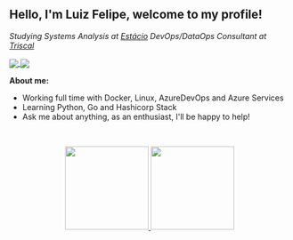 ## Hello, I'm Luiz Felipe, welcome to my profile!

*Studying Systems Analysis at <a target="_blank" href="https://portal.estacio.br/?estado=RJ">Estácio</a>*
*DevOps/DataOps Consultant at <a target="_blank" href="https://www.triscal.com.br/" >Triscal </a>*

<a href="https://www.linkedin.com/in/luiz-felipe-torres/">
  <img align="center" src="https://img.shields.io/badge/LinkedIn-1C1C1C?style=for-the-badge&logo=linkedin&logoColor=95FF15" />
</a>

<a href="mailto:lftsiqueira1@gmail.com">
  <img align="center" src="https://img.shields.io/badge/Gmail-1C1C1C?style=for-the-badge&logo=gmail&logoColor=95FF15" />
</a>

**About me:**

- Working full time with Docker, Linux, AzureDevOps and Azure Services
- Learning Python, Go and Hashicorp Stack
- Ask me about anything, as an enthusiast, I'll be happy to help!

&nbsp;
&nbsp;

<div align="center">
  <a href="https://github.com/Felipenho">
  <img height="150em" src="https://github-readme-stats.vercel.app/api?username=Felipenho&show_icons=true&theme=dark&include_all_commits=true&count_private=true"/>
  <img height="150em" src="https://github-readme-stats.vercel.app/api/top-langs/?username=Felipenho&layout=compact&langs_count=7&theme=dark"/>
</div>
